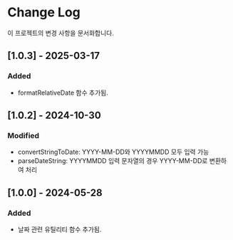 # Change Log

이 프로젝트의 변경 사항을 문서화합니다.

## [1.0.3] - 2025-03-17

### Added

- formatRelativeDate 함수 추가됨.

## [1.0.2] - 2024-10-30

### Modified

- convertStringToDate: YYYY-MM-DD와 YYYYMMDD 모두 입력 가능
- parseDateString: YYYYMMDD 입력 문자열의 경우 YYYY-MM-DD로 변환하여 처리

## [1.0.0] - 2024-05-28

### Added

- 날짜 관련 유틸리티 함수 추가됨.
